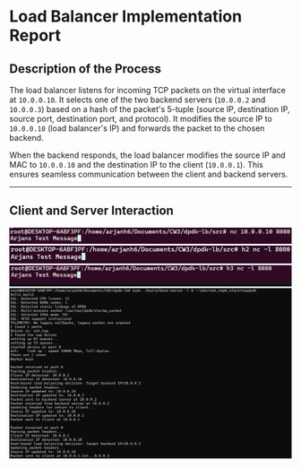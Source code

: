 # **Load Balancer Implementation Report**

## Description of the Process

The load balancer listens for incoming TCP packets on the virtual interface at `10.0.0.10`. It selects one of the two backend servers (`10.0.0.2` and `10.0.0.3`) based on a hash of the packet's 5-tuple (source IP, destination IP, source port, destination port, and protocol). It modifies the source IP to `10.0.0.10` (load balancer's IP) and forwards the packet to the chosen backend.

When the backend responds, the load balancer modifies the source IP and MAC to `10.0.0.10` and the destination IP to the client (`10.0.0.1`). This ensures seamless communication between the client and backend servers.

---

## Client and Server Interaction

![](Capture.PNG)
![](Capture2.PNG)
![](Capture3.PNG)
![](Capture4.PNG)
